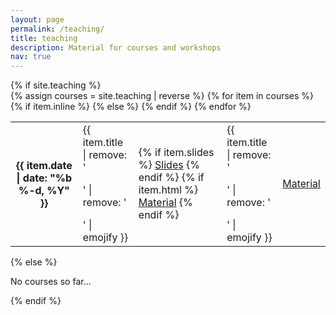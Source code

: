 ```yaml
---
layout: page
permalink: /teaching/
title: teaching
description: Material for courses and workshops
nav: true
---
```


<div class="courses">
  {% if site.teaching  %}
    <div class="table-responsive">
      <table class="table table-sm">
      {% assign courses = site.teaching | reverse %}
      {% for item in courses %}
        <tr>
          <th scope="row">{{ item.date | date: "%b %-d, %Y" }}</th>
            {% if item.inline %}
            <td>
              {{ item.title | remove: '<p>' | remove: '</p>' | emojify }}
            </td>
            <td>
              {% if item.slides %}
                <a class="badge teaching-button waves-effect center font-weight-light mr-1" href="{{ item.slides | prepend: '/assets/pdf/' | prepend: site.baseurl | prepend: site.url }}" target="_blank">Slides</a>
              {% endif %}
              {% if item.html %}
                <a class="badge teaching-button waves-effect center font-weight-light mr-1" href="{{ item.html }}" target="_blank">Material</a>
              {% endif %}
            </td>
            {% else %}
              <td>
              {{ item.title | remove: '<p>' | remove: '</p>' | emojify }}
              </td>
              <td>                
                <a class="badge course-title teaching-button waves-effect center font-weight-light mr-1" href="{{ item.url | relative_url }}">Material</a>            
            </td>
            {% endif %}
        </tr>
      {% endfor %}
      </table>
    </div>
  {% else %}
    <p>No courses so far...</p>
  {% endif %}
</div>

